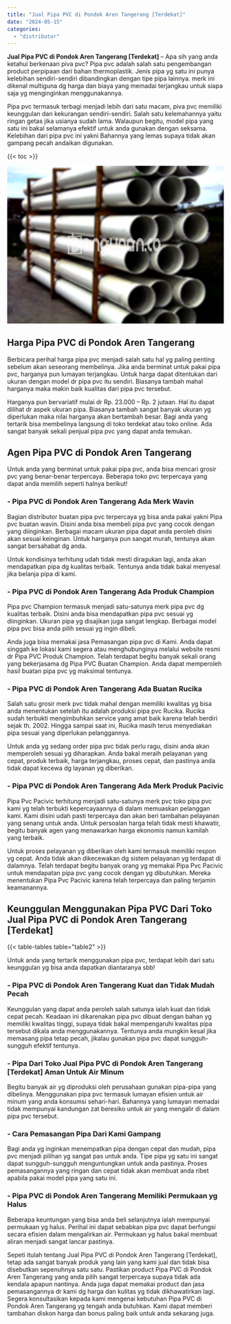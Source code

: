 ```yaml
---
title: "Jual Pipa PVC di Pondok Aren Tangerang [Terdekat]"
date: "2024-05-15"
categories: 
  - "distributor"
---
```


**Jual Pipa PVC di Pondok Aren Tangerang \[Terdekat\]** – Apa sih yang anda ketahui berkenaan piva pvc? Pipa pvc adalah salah satu pengembangan product perpipaan dari bahan thermoplastik. Jenis pipa yg satu ini punya kelebihan sendiri-sendiri dibandingkan dengan tipe pipa lainnya. merk ini dikenal multiguna dg harga dan biaya yang memadai terjangkau untuk siapa saja yg menginginkan menggunakannya.

Pipa pvc termasuk terbagi menjadi lebih dari satu macam, piva pvc memiliki keunggulan dan kekurangan sendiri-sendiri. Salah satu kelemahannya yaitu ringan getas jika usianya sudah lama. Walaupun begitu, model pipa yang satu ini bakal selamanya efektif untuk anda gunakan dengan seksama. Kelebihan dari pipa pvc ini yakni Bahannya yang lemas supaya tidak akan gampang pecah andaikan digunakan.

{{< toc >}}

![Jual Pipa PVC di Pondok Aren Tangerang [Terdekat]](/images/jaul-pipa-pvc-42.png)

## Harga Pipa PVC di Pondok Aren Tangerang

Berbicara perihal harga pipa pvc menjadi salah satu hal yg paling penting sebelum akan seseorang membelinya. Jika anda berminat untuk pakai pipa pvc, harganya pun lumayan terjangkau. Untuk harga dapat ditentukan dari ukuran dengan model dr pipa pvc itu sendiri. Biasanya tambah mahal harganya maka makin baik kualitas dari pipa pvc tersebut.

Harganya pun bervariatif mulai dr Rp. 23.000 – Rp. 2 jutaan. Hal itu dapat dilihat dr aspek ukuran pipa. Biasanya tambah sangat banyak ukuran yg diperlukan maka nilai harganya akan bertambah besar. Bagi anda yang tertarik bisa membelinya langsung di toko terdekat atau toko online. Ada sangat banyak sekali penjual pipa pvc yang dapat anda temukan.

## Agen Pipa PVC di Pondok Aren Tangerang

Untuk anda yang berminat untuk pakai pipa pvc, anda bisa mencari grosir pvc yang benar-benar terpercaya. Beberapa toko pvc terpercaya yang dapat anda memilih seperti halnya berikut!

### \- Pipa PVC di Pondok Aren Tangerang Ada Merk Wavin

Bagian distributor buatan pipa pvc terpercaya yg bisa anda pakai yakni Pipa pvc buatan wavin. Disini anda bisa membeli pipa pvc yang cocok dengan yang diinginkan. Berbagai macam ukuran pipa dapat anda peroleh disini akan sesuai keinginan. Untuk harganya pun sangat murah, tentunya akan sangat bersahabat dg anda.

Untuk kondisinya terhitung udah tidak mesti diragukan lagi, anda akan mendapatkan pipa dg kualitas terbaik. Tentunya anda tidak bakal menyesal jika belanja pipa di kami.

### \- Pipa PVC di Pondok Aren Tangerang Ada Produk Champion

Pipa pvc Champion termasuk menjadi satu-satunya merk pipa pvc dg kualitas terbaik. Disini anda bisa mendapatkan pipa pvc sesuai yg diinginkan. Ukuran pipa yg disajikan juga sangat lengkap. Berbagai model pipa pvc bisa anda pilih sesuai yg ingin dibeli.

Anda juga bisa memakai jasa Pemasangan pipa pvc di Kami. Anda dapat singgah ke lokasi kami segera atau menghubunginya melalui website resmi dr Pipa PVC Produk Champion. Telah terdapat begitu banyak sekali orang yang bekerjasama dg Pipa PVC Buatan Champion. Anda dapat memperoleh hasil buatan pipa pvc yg maksimal tentunya.

### \- Pipa PVC di Pondok Aren Tangerang Ada Buatan Rucika

Salah satu grosir merk pvc tidak mahal dengan memiliki kwalitas yg bisa anda menentukan setelah itu adalah produksi pipa pvc Rucika. Rucika sudah terbukti mengimbuhkan service yang amat baik karena telah berdiri sejak th. 2002. Hingga sampai saat ini, Rucika masih terus menyediakan pipa sesuai yang diperlukan pelanggannya.

Untuk anda yg sedang order pipa pvc tidak perlu ragu, disini anda akan memperoleh sesuai yg diharapkan. Anda bakal meraih pelayanan yang cepat, produk terbaik, harga terjangkau, proses cepat, dan pastinya anda tidak dapat kecewa dg layanan yg diberikan.

### \- Pipa PVC di Pondok Aren Tangerang Ada Merk Produk Pacivic

Pipa Pvc Pacivic terhitung menjadi satu-satunya merk pvc toko pipa pvc kami yg telah terbukti kepercayaannya di dalam memuaskan pelanggan kami. Kami disini udah pasti terpercaya dan akan beri tambahan pelayanan yang senang untuk anda. Untuk persoalan harga telah tidak mesti khawatir, begitu banyak agen yang menawarkan harga ekonomis namun kamilah yang terbaik.

Untuk proses pelayanan yg diberikan oleh kami termasuk memiliki respon yg cepat. Anda tidak akan dikecewakan dg sistem pelayanan yg terdapat di dalamnya. Telah terdapat begitu banyak orang yg memakai Pipa Pvc Pacivic untuk mendapatan pipa pvc yang cocok dengan yg dibutuhkan. Mereka menentukan Pipa Pvc Pacivic karena telah terpercaya dan paling terjamin keamanannya.

## Keunggulan Menggunakan Pipa PVC Dari Toko Jual Pipa PVC di Pondok Aren Tangerang \[Terdekat\]

{{< table-tables table="table2" >}}

Untuk anda yang tertarik menggunakan pipa pvc, terdapat lebih dari satu keunggulan yg bisa anda dapatkan diantaranya sbb!

### \- Pipa PVC di Pondok Aren Tangerang Kuat dan Tidak Mudah Pecah

Keunggulan yang dapat anda peroleh salah satunya ialah kuat dan tidak cepat pecah. Keadaan ini dikarenakan pipa pvc dibuat dengan bahan yg memiliki kwalitas tinggi, supaya tidak bakal mempengaruhi kwalitas pipa tersebut dikala anda menggunakannya. Tentunya anda mungkin kesal jika memasang pipa tetap pecah, jikalau gunakan pipa pvc dapat sungguh-sungguh efektif tentunya.

### \- Pipa Dari Toko Jual Pipa PVC di Pondok Aren Tangerang \[Terdekat\] Aman Untuk Air Minum

Begitu banyak air yg diproduksi oleh perusahaan gunakan pipa-pipa yang dibelinya. Menggunakan pipa pvc termasuk lumayan efisien untuk air minum yang anda konsumsi sehari-hari. Bahannya yang lumayan memadai tidak mempunyai kandungan zat beresiko untuk air yang mengalir di dalam pipa pvc tersebut.

### \- Cara Pemasangan Pipa Dari Kami Gampang

Bagi anda yg inginkan menempatkan pipa dengan cepat dan mudah, pipa pvc menjadi pilihan yg sangat pas untuk anda. Tipe pipa yg satu ini sangat dapat sungguh-sungguh menguntungkan untuk anda pastinya. Proses pemasangannya yang ringan dan cepat tidak akan membuat anda ribet apabila pakai model pipa yang satu ini.

### \- Pipa PVC di Pondok Aren Tangerang Memiliki Permukaan yg Halus

Beberapa keuntungan yang bisa anda beli selanjutnya ialah mempunyai permukaan yg halus. Perihal ini dapat sebabkan pipa pvc dapat berfungsi secara efisien dalam mengalirkan air. Permukaan yg halus bakal membuat aliran menjadi sangat lancar pastinya.

Sepeti itulah tentang Jual Pipa PVC di Pondok Aren Tangerang \[Terdekat\], tetap ada sangat banyak produk yang lain yang kami jual dan tidak bisa disebutkan sepenuhnya satu satu. Pastikan product Pipa PVC di Pondok Aren Tangerang yang anda pilih sangat terpercaya supaya tidak ada kendala apapun nantinya. Anda juga dapat memakai product dan jasa pemasangannya dr kami dg harga dan kulitas yg tidak dikhawatirkan lagi. Segera konsultasikan kepada kami mengenai kebutuhan Pipa PVC di Pondok Aren Tangerang yg tengah anda butuhkan. Kami dapat memberi tambahan diskon harga dan bonus paling baik untuk anda sekarang juga.
